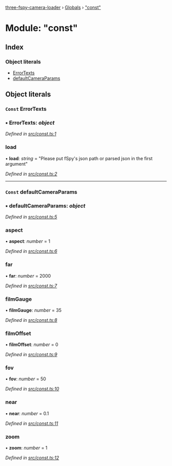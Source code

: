 [three-fspy-camera-loader](../README.md) › [Globals](../globals.md) › ["const"](_const_.md)

# Module: "const"

## Index

### Object literals

* [ErrorTexts](_const_.md#const-errortexts)
* [defaultCameraParams](_const_.md#const-defaultcameraparams)

## Object literals

### `Const` ErrorTexts

### ▪ **ErrorTexts**: *object*

*Defined in [src/const.ts:1](https://github.com/nasikusa/THREE.FSpyCamera/blob/36a44a1/src/const.ts#L1)*

###  load

• **load**: *string* = "Please put fSpy's json path or parsed json in the first argument"

*Defined in [src/const.ts:2](https://github.com/nasikusa/THREE.FSpyCamera/blob/36a44a1/src/const.ts#L2)*

___

### `Const` defaultCameraParams

### ▪ **defaultCameraParams**: *object*

*Defined in [src/const.ts:5](https://github.com/nasikusa/THREE.FSpyCamera/blob/36a44a1/src/const.ts#L5)*

###  aspect

• **aspect**: *number* = 1

*Defined in [src/const.ts:6](https://github.com/nasikusa/THREE.FSpyCamera/blob/36a44a1/src/const.ts#L6)*

###  far

• **far**: *number* = 2000

*Defined in [src/const.ts:7](https://github.com/nasikusa/THREE.FSpyCamera/blob/36a44a1/src/const.ts#L7)*

###  filmGauge

• **filmGauge**: *number* = 35

*Defined in [src/const.ts:8](https://github.com/nasikusa/THREE.FSpyCamera/blob/36a44a1/src/const.ts#L8)*

###  filmOffset

• **filmOffset**: *number* = 0

*Defined in [src/const.ts:9](https://github.com/nasikusa/THREE.FSpyCamera/blob/36a44a1/src/const.ts#L9)*

###  fov

• **fov**: *number* = 50

*Defined in [src/const.ts:10](https://github.com/nasikusa/THREE.FSpyCamera/blob/36a44a1/src/const.ts#L10)*

###  near

• **near**: *number* = 0.1

*Defined in [src/const.ts:11](https://github.com/nasikusa/THREE.FSpyCamera/blob/36a44a1/src/const.ts#L11)*

###  zoom

• **zoom**: *number* = 1

*Defined in [src/const.ts:12](https://github.com/nasikusa/THREE.FSpyCamera/blob/36a44a1/src/const.ts#L12)*
